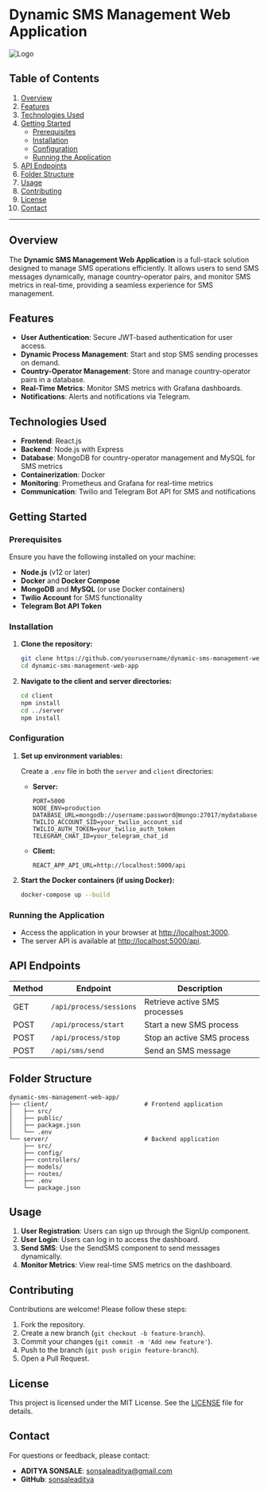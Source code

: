 

# Dynamic SMS Management Web Application

![Logo](path/to/logo.png) <!-- Optional: Add your logo here -->

## Table of Contents

1. [Overview](#overview)
2. [Features](#features)
3. [Technologies Used](#technologies-used)
4. [Getting Started](#getting-started)
   - [Prerequisites](#prerequisites)
   - [Installation](#installation)
   - [Configuration](#configuration)
   - [Running the Application](#running-the-application)
5. [API Endpoints](#api-endpoints)
6. [Folder Structure](#folder-structure)
7. [Usage](#usage)
8. [Contributing](#contributing)
9. [License](#license)
10. [Contact](#contact)

---

## Overview

The **Dynamic SMS Management Web Application** is a full-stack solution designed to manage SMS operations efficiently. It allows users to send SMS messages dynamically, manage country-operator pairs, and monitor SMS metrics in real-time, providing a seamless experience for SMS management.

## Features

- **User Authentication**: Secure JWT-based authentication for user access.
- **Dynamic Process Management**: Start and stop SMS sending processes on demand.
- **Country-Operator Management**: Store and manage country-operator pairs in a database.
- **Real-Time Metrics**: Monitor SMS metrics with Grafana dashboards.
- **Notifications**: Alerts and notifications via Telegram.

## Technologies Used

- **Frontend**: React.js
- **Backend**: Node.js with Express
- **Database**: MongoDB for country-operator management and MySQL for SMS metrics
- **Containerization**: Docker
- **Monitoring**: Prometheus and Grafana for real-time metrics
- **Communication**: Twilio and Telegram Bot API for SMS and notifications

## Getting Started

### Prerequisites

Ensure you have the following installed on your machine:

- **Node.js** (v12 or later)
- **Docker** and **Docker Compose**
- **MongoDB** and **MySQL** (or use Docker containers)
- **Twilio Account** for SMS functionality
- **Telegram Bot API Token**

### Installation

1. **Clone the repository:**

   ```bash
   git clone https://github.com/yourusername/dynamic-sms-management-web-app.git
   cd dynamic-sms-management-web-app
   ```

2. **Navigate to the client and server directories:**

   ```bash
   cd client
   npm install
   cd ../server
   npm install
   ```

### Configuration

1. **Set up environment variables:**

   Create a `.env` file in both the `server` and `client` directories:

   - **Server:**
     ```plaintext
     PORT=5000
     NODE_ENV=production
     DATABASE_URL=mongodb://username:password@mongo:27017/mydatabase
     TWILIO_ACCOUNT_SID=your_twilio_account_sid
     TWILIO_AUTH_TOKEN=your_twilio_auth_token
     TELEGRAM_CHAT_ID=your_telegram_chat_id
     ```

   - **Client:**
     ```plaintext
     REACT_APP_API_URL=http://localhost:5000/api
     ```

2. **Start the Docker containers (if using Docker):**

   ```bash
   docker-compose up --build
   ```

### Running the Application

- Access the application in your browser at [http://localhost:3000](http://localhost:3000).
- The server API is available at [http://localhost:5000/api](http://localhost:5000/api).

## API Endpoints

| Method | Endpoint                             | Description                                 |
|--------|--------------------------------------|---------------------------------------------|
| GET    | `/api/process/sessions`             | Retrieve active SMS processes               |
| POST   | `/api/process/start`                | Start a new SMS process                     |
| POST   | `/api/process/stop`                 | Stop an active SMS process                  |
| POST   | `/api/sms/send`                     | Send an SMS message                         |

## Folder Structure

```plaintext
dynamic-sms-management-web-app/
├── client/                           # Frontend application
│   ├── src/
│   ├── public/
│   ├── package.json
│   └── .env
└── server/                           # Backend application
    ├── src/
    ├── config/
    ├── controllers/
    ├── models/
    ├── routes/
    ├── .env
    └── package.json
```

## Usage

1. **User Registration**: Users can sign up through the SignUp component.
2. **User Login**: Users can log in to access the dashboard.
3. **Send SMS**: Use the SendSMS component to send messages dynamically.
4. **Monitor Metrics**: View real-time SMS metrics on the dashboard.

## Contributing

Contributions are welcome! Please follow these steps:

1. Fork the repository.
2. Create a new branch (`git checkout -b feature-branch`).
3. Commit your changes (`git commit -m 'Add new feature'`).
4. Push to the branch (`git push origin feature-branch`).
5. Open a Pull Request.

## License

This project is licensed under the MIT License. See the [LICENSE](LICENSE) file for details.

## Contact

For questions or feedback, please contact:

- **ADITYA SONSALE**: [sonsaleaditya@gmail.com](sonsaleaditya@gmail.com)
- **GitHub**: [sonsaleaditya](https://github.com/sonsaleaditya)
